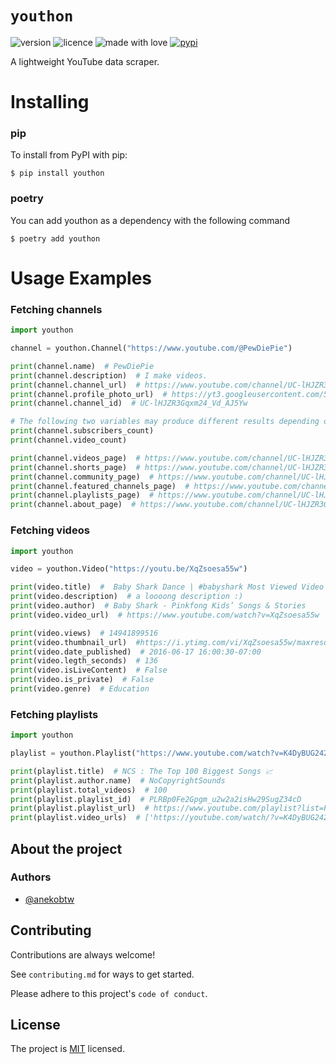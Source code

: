 # `youthon`
![version](https://img.shields.io/badge/Project_version-0.3.4-blue)
![licence](https://img.shields.io/badge/License-MIT-green)
![made with love](https://img.shields.io/badge/Made_with-Love-red)
[![pypi](https://img.shields.io/badge/youthon_on_PyPi-blue)](https://pypi.org/project/youthon/)

A lightweight YouTube data scraper.

# Installing
### pip
To install from PyPI with pip:
```
$ pip install youthon
```

### poetry
You can add youthon as a dependency with the following command
```
$ poetry add youthon
```

# Usage Examples
### Fetching channels
```py
import youthon

channel = youthon.Channel("https://www.youtube.com/@PewDiePie")

print(channel.name)  # PewDiePie
print(channel.description)  # I make videos.
print(channel.channel_url)  # https://www.youtube.com/channel/UC-lHJZR3Gqxm24_Vd_AJ5Yw
print(channel.profile_photo_url)  # https://yt3.googleusercontent.com/5oUY3tashyxfqsjO5SGhjT4dus8FkN9CsAHwXWISFrdPYii1FudD4ICtLfuCw6-THJsJbgoY=s900-c-k-c0x00ffffff-no-rj
print(channel.channel_id)  # UC-lHJZR3Gqxm24_Vd_AJ5Yw

# The following two variables may produce different results depending on your geolocation.
print(channel.subscribers_count)
print(channel.video_count)

print(channel.videos_page)  # https://www.youtube.com/channel/UC-lHJZR3Gqxm24_Vd_AJ5Yw/videos
print(channel.shorts_page)  # https://www.youtube.com/channel/UC-lHJZR3Gqxm24_Vd_AJ5Yw/shorts
print(channel.community_page)  # https://www.youtube.com/channel/UC-lHJZR3Gqxm24_Vd_AJ5Yw/community
print(channel.featured_channels_page)  # https://www.youtube.com/channel/UC-lHJZR3Gqxm24_Vd_AJ5Yw/channels
print(channel.playlists_page)  # https://www.youtube.com/channel/UC-lHJZR3Gqxm24_Vd_AJ5Yw/playlists
print(channel.about_page)  # https://www.youtube.com/channel/UC-lHJZR3Gqxm24_Vd_AJ5Yw/about
```

### Fetching videos
```py
import youthon

video = youthon.Video("https://youtu.be/XqZsoesa55w")

print(video.title)  #  Baby Shark Dance | #babyshark Most Viewed Video | Animal Songs | PINKFONG Songs for Children
print(video.description)  # a loooong description :)
print(video.author)  # Baby Shark - Pinkfong Kids’ Songs & Stories
print(video.video_url)  # https://www.youtube.com/watch?v=XqZsoesa55w

print(video.views)  # 14941899516
print(video.thumbnail_url)  #https://i.ytimg.com/vi/XqZsoesa55w/maxresdefault.jpg
print(video.date_published)  # 2016-06-17 16:00:30-07:00
print(video.legth_seconds)  # 136
print(video.isLiveContent)  # False
print(video.is_private)  # False
print(video.genre)  # Education
```

### Fetching playlists
```py
import youthon

playlist = youthon.Playlist("https://www.youtube.com/watch?v=K4DyBUG242c&list=PLRBp0Fe2Gpgm_u2w2a2isHw29SugZ34cD&ab_channel=NoCopyrightSounds")

print(playlist.title)  # NCS : The Top 100 Biggest Songs 📈
print(playlist.author.name)  # NoCopyrightSounds
print(playlist.total_videos)  # 100
print(playlist.playlist_id)  # PLRBp0Fe2Gpgm_u2w2a2isHw29SugZ34cD
print(playlist.playlist_url)  # https://www.youtube.com/playlist?list=PLRBp0Fe2Gpgm_u2w2a2isHw29SugZ34cD
print(playlist.video_urls)  # ['https://youtube.com/watch/?v=K4DyBUG242c', 'https://youtube.com/watch/?v=3nQNiWdeH2Q', 'https://youtube.com/watch/?v=J2X5mJ3HDYE', ... ]
```

## About the project
### Authors
- [@anekobtw](https://www.github.com/anekobtw) 

## Contributing
Contributions are always welcome!

See `contributing.md` for ways to get started.

Please adhere to this project's `code of conduct`.

## License
The project is [MIT](https://choosealicense.com/licenses/mit/) licensed.
